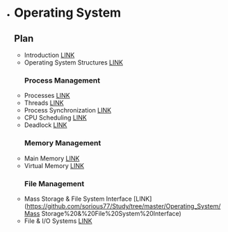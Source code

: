 - # Operating System


  ## Plan 

  - Introduction [LINK](https://github.com/sorious77/Study/tree/master/Operating_System/Introduction)
  - Operating System Structures [LINK](https://github.com/sorious77/Study/tree/master/Operating_System/Operating%20System%20Structures)
    ### Process Management
  - Processes [LINK](https://github.com/sorious77/Study/tree/master/Operating_System/Processes)
  - Threads [LINK](https://github.com/sorious77/Study/tree/master/Operating_System/Threads)
  - Process Synchronization [LINK](https://github.com/sorious77/Study/tree/master/Operating_System/Process%20Synchronization)
  - CPU Scheduling [LINK](https://github.com/sorious77/Study/tree/master/Operating_System/CPU%20Scheduling)
  - Deadlock [LINK](https://github.com/sorious77/Study/tree/master/Operating_System/Deadlock)
    ### Memory Management
  - Main Memory [LINK](https://github.com/sorious77/Study/tree/master/Operating_System/Main%20Memory)
  - Virtual Memory [LINK](https://github.com/sorious77/Study/tree/master/Operating_System/Virtual%20Memory)
    ### File Management
  - Mass Storage & File System Interface [LINK](https://github.com/sorious77/Study/tree/master/Operating_System/Mass Storage%20&%20File%20System%20Interface)
  - File & I/O Systems [LINK](https://github.com/sorious77/Study/tree/master/Operating_System/File%20&%20I/O%20Systems)
